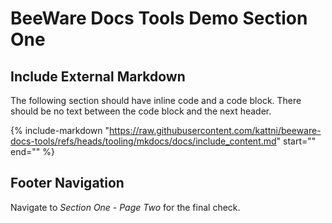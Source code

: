 # BeeWare Docs Tools Demo Section One

## Include External Markdown

The following section should have inline code and a code block. There should
be no text between the code block and the next header.

<!-- Proper link: https://raw.githubusercontent.com/beeware/beeware-docs-tools/refs/heads/main/docs/include_content.md -->
{%
    include-markdown "https://raw.githubusercontent.com/kattni/beeware-docs-tools/refs/heads/tooling/mkdocs/docs/include_content.md"
    start="<!--include-markdown-content-start-->"
    end="<!--include-markdown-content-end-->"
%}

## Footer Navigation

Navigate to *Section One - Page Two* for the final check.

